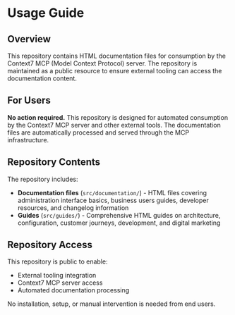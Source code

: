 # Usage Guide

## Overview

This repository contains HTML documentation files for consumption by the Context7 MCP (Model Context Protocol) server. The repository is maintained as a public resource to ensure external tooling can access the documentation content.

## For Users

**No action required.** This repository is designed for automated consumption by the Context7 MCP server and other external tools. The documentation files are automatically processed and served through the MCP infrastructure.

## Repository Contents

The repository includes:

- **Documentation files** (`src/documentation/`) - HTML files covering administration interface basics, business users guides, developer resources, and changelog information
- **Guides** (`src/guides/`) - Comprehensive HTML guides on architecture, configuration, customer journeys, development, and digital marketing

## Repository Access

This repository is public to enable:

- External tooling integration
- Context7 MCP server access
- Automated documentation processing

No installation, setup, or manual intervention is needed from end users.
